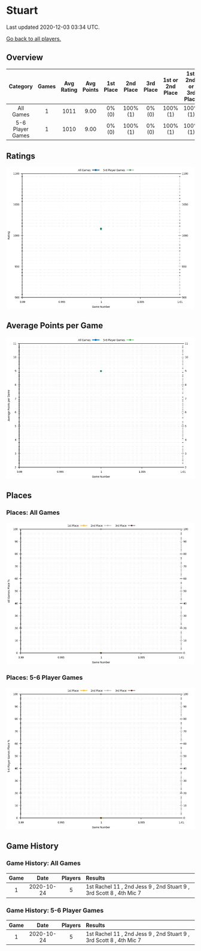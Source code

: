 # Stuart
Last updated 2020-12-03 03:34 UTC.

[Go back to all players.](../README.md)

## Overview
| **Category**     | **Games** | **Avg Rating** | **Avg Points** | **1st Place** | **2nd Place** | **3rd Place** | **1st or 2nd Place** | **1st, 2nd, or 3rd Place** |
| :---:            | :---:     | :---:          | :---:          | :---:         | :---:         | :---:         | :---:                | :---:                      |
| All Games        | 1         | 1011           | 9.00           | 0% (0)        | 100% (1)      | 0% (0)        | 100% (1)             | 100% (1)                   |
| 5-6 Player Games | 1         | 1010           | 9.00           | 0% (0)        | 100% (1)      | 0% (0)        | 100% (1)             | 100% (1)                   |

## Ratings
![](plots/rating_vs_game_number.png)

## Average Points per Game
![](plots/average_points_vs_game_number.png)

## Places

### Places: All Games
![](plots/place_percentage_vs_game_number_all_games.png)

### Places: 5-6 Player Games
![](plots/place_percentage_vs_game_number_5_6_player_games.png)

## Game History

### Game History: All Games
| **Game** | **Date**   | **Players** | **Results**                                                         |
| :---:    | :---:      | :---:       | :---                                                                |
| 1        | 2020-10-24 | 5           | 1st Rachel 11 , 2nd Jess 9 , 2nd Stuart 9 , 3rd Scott 8 , 4th Mic 7 |

### Game History: 5-6 Player Games
| **Game** | **Date**   | **Players** | **Results**                                                         |
| :---:    | :---:      | :---:       | :---                                                                |
| 1        | 2020-10-24 | 5           | 1st Rachel 11 , 2nd Jess 9 , 2nd Stuart 9 , 3rd Scott 8 , 4th Mic 7 |

